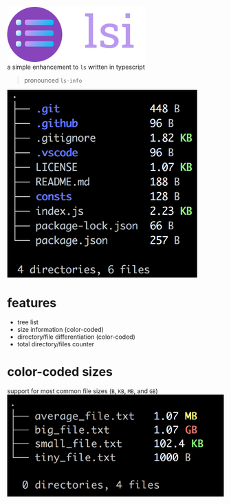 ![lsi](./docs/lsi.png)  
a simple enhancement to `ls` written in typescript

> pronounced `ls·info`

![](./docs/lsi_example.png)

# features

- tree list
- size information (color-coded)
- directory/file differentiation (color-coded)
- total directory/files counter

# color-coded sizes

support for most common file sizes (`B`, `KB`, `MB`, and `GB`)  
![](./docs/lsi_sizes.png)
